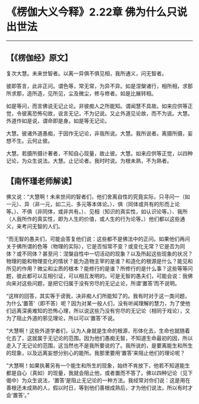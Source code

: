 # 《楞伽大义今释》2.22章 佛为什么只说出世法

------

## 【《楞伽经》原文】

复次大慧。未来世智者。以离一异俱不俱见相，我所通义，问无智者。

彼即答言，此非正问。谓色等，常无常，为异不异。如是涅槃诸行，相所相，求那所求那，造所造，见所见，尘及微尘，修与修者。如是比展转相。

如是等问，而言佛说无记止论。非彼痴人之所能知。谓闻慧不具故。如来应供等正觉，令彼离恐怖句故，说言无记，不为记说。又止外道见论故，而不为说。大慧。外道作如是说，谓命即是身。如是等无记论。

大慧。彼诸外道愚痴，于因作无记论，非我所说。大慧。我所说者。离摄所摄，妄想不生。云何止彼。

大慧。若摄所摄计著者，不知自心现量，故止彼。大慧。如来应供等正觉，以四种记论，为众生说法。大慧。止记论者。我时时说。为根未熟，不为熟者。

## 【南怀瑾老师解读】

佛又说：“大慧啊！未来世间的智者们，他们舍离自性的究竟实际，只寻问一（如一元）、异（非一元，如二元、多元等本体论。）、俱（同体或共有的形而上论等。）、不俱（非同体，或非共有。）、见相（知识的真实性，如认识论等。）、我所（人我所作的真实性，即为人生的价值，或人生的行为论等。）他们都以这些通义，来考问无智的人们。

“而无智的愚夫们，可能会答复他们说：这些都不是佛法中的正问。如果他们再问关于佛所谓的色等（物理的实际），它是否恒常不变？或变化无常？它是否为同体？或不同体？甚至问：涅槃自性中一切活动的现象？以及所起这些现象的状况？物理的能和物理变化的情状？能为造物主宰的是谁？和造化的根源是什么？能见和所见的作用？微尘和尘质的根本？能修行的是谁？所修行的是什么事？这些等等问题，彼此都可以互相引证，可以相互发明的。可是无智的愚夫们，可能会说：我佛向来对这些问题，是把它归属于没有穷尽的无记止论，所谓‘置答’而不说明。

“这样的回答，其实等于谤我，决非痴人们所能知了的。我有时对于这一类问题，为什么‘置答’（即不答）呢？因为对某一般人们，没有听闻理解的慧力，为了使他们远离深奥难知的恐怖心理，所以说这些乃没有穷尽的无记论（相同于戏论），又为了阻止外道的邪见理论，所以可以‘置答’不说。

“大慧啊！这些外道学者们，认为人身就是生命的根源，形体化去，生命也就随着化去了，这就属于无记论的范围。因为他们愚痴无智，不知道生命最初的因，所以走入了无记论的范围，这当然也不是我所要说的了。我所说的，是要离能生和所生的现象，以及远离妄想分别心的能所。我那里要用‘置答’来阻止他们的理论呢？

“大慧啊！如果执著另有一个能生和所生的现象，始终不肯放下，他若不知道能生都是自心（真如）的现量，我就会阻止他，或者置而不答了。佛以四种记论（见下偈中）为众生说法，‘置答’是阻止无记论的一种方法。我经常对你们说：这是用在善根还未成熟的人，假以时日，等到他们善根成熟后，才为他们说法，所以有时才会‘置答’。”

